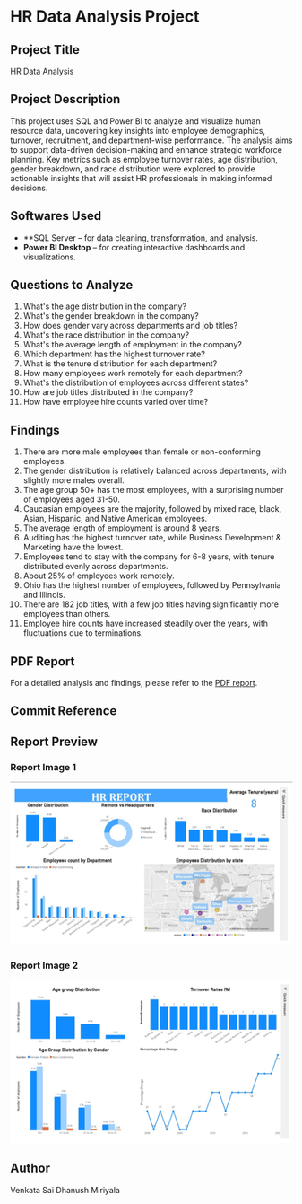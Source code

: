 # HR Data Analysis Project

## Project Title
HR Data Analysis

## Project Description
This project uses SQL and Power BI to analyze and visualize human resource data, uncovering key insights into employee demographics, turnover, recruitment, and department-wise performance. The analysis aims to support data-driven decision-making and enhance strategic workforce planning. Key metrics such as employee turnover rates, age distribution, gender breakdown, and race distribution were explored to provide actionable insights that will assist HR professionals in making informed decisions.

## Softwares Used
- **SQL Server  – for data cleaning, transformation, and analysis.
- **Power BI Desktop** – for creating interactive dashboards and visualizations.

## Questions to Analyze
1. What's the age distribution in the company?
2. What's the gender breakdown in the company?
3. How does gender vary across departments and job titles?
4. What's the race distribution in the company?
5. What's the average length of employment in the company?
6. Which department has the highest turnover rate?
7. What is the tenure distribution for each department?
8. How many employees work remotely for each department?
9. What's the distribution of employees across different states?
10. How are job titles distributed in the company?
11. How have employee hire counts varied over time?

## Findings
1. There are more male employees than female or non-conforming employees.
2. The gender distribution is relatively balanced across departments, with slightly more males overall.
3. The age group 50+ has the most employees, with a surprising number of employees aged 31-50.
4. Caucasian employees are the majority, followed by mixed race, black, Asian, Hispanic, and Native American employees.
5. The average length of employment is around 8 years.
6. Auditing has the highest turnover rate, while Business Development & Marketing have the lowest.
7. Employees tend to stay with the company for 6-8 years, with tenure distributed evenly across departments.
8. About 25% of employees work remotely.
9. Ohio has the highest number of employees, followed by Pennsylvania and Illinois.
10. There are 182 job titles, with a few job titles having significantly more employees than others.
11. Employee hire counts have increased steadily over the years, with fluctuations due to terminations.

## PDF Report
For a detailed analysis and findings, please refer to the [PDF report](https://github.com/Dhanushbhai1054/HR-data-Analysis/blob/main/Hr%20report.pdf).

## Commit Reference
## Report Preview

### Report Image 1
![Report Image 1](https://github.com/Dhanushbhai1054/HR-data-Analysis/blob/main/report1.jpg)

### Report Image 2
![Report Image 2](https://github.com/Dhanushbhai1054/HR-data-Analysis/blob/main/report2.jpg)




## Author
Venkata Sai Dhanush Miriyala 
